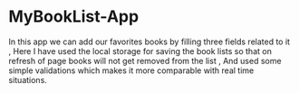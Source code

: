 # MyBookList-App
In this app we can add our favorites books by filling three fields related to it , Here I have used the local storage for saving the book lists so that on refresh of page books will not get removed from the list , And used some simple validations which makes it more comparable with real time situations.
